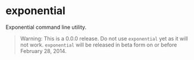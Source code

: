 # exponential

Exponential command line utility.

> Warning: This is a 0.0.0 release. Do not use `exponential` yet as it will not
> work. `exponential` will be released in beta form on or before February 28,
> 2014.
